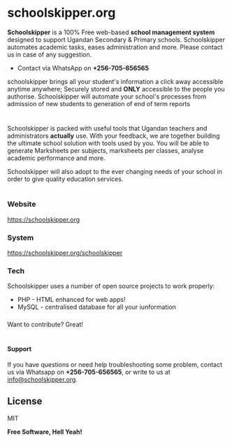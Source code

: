# schoolskipper.org

**Schoolskipper** is a 100% Free web-based **school management system** designed to support Ugandan Secondary & 
Primary schools.
Schoolskipper automates academic tasks, eases administration and more. Please contact us in case of 
any suggestion.

  - Contact via WhatsApp on **+256-705-656565**
  
  schoolskipper brings all your student's information a click away accessible anytime anywhere; 
  Securely stored and 
  **ONLY** accessible to the people you authorise. Schoolskipper will automate your 
  school's processes from admission 
  of new students to generation of end of term reports
  
  #
  
  Schoolskipper is packed with useful tools that Ugandan teachers and administrators **actually** use.
  With your feedback, we are together building the ultimate school solution with tools used by you.
  You will be able to generate Marksheets per subjects, marksheets per classes, analyse 
  academic performance and more.
  
  Schoolskipper will also adopt to the ever changing needs of your school in order to give quality education services.
  

#
  

#
#

### Website
https://schoolskipper.org
### System
https://schoolskipper.org/schoolskipper
    

### Tech

Schoolskipper uses a number of open source projects to work properly:

* PHP - HTML enhanced for web apps!
* MySQL - centralised database for all your iunformation

###
###


###
###


Want to contribute? Great!
#
#

#### Support

If you have questions or need help troubleshooting some problem, contact us 
via Whatsapp on **+256-705-656565**, or write to us 
at [info@schoolskipper.org](mailto:info@schoolskipper.org).


License
----

MIT


**Free Software, Hell Yeah!**
